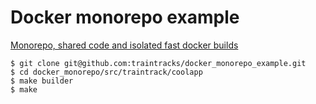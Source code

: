# Docker monorepo example

[Monorepo, shared code and isolated fast docker builds](http://blog.traintracks.io/monorepo-shared-code-and-isolated-fast-docker-builds/)

```
$ git clone git@github.com:traintracks/docker_monorepo_example.git
$ cd docker_monorepo/src/traintrack/coolapp
$ make builder 
$ make
```
